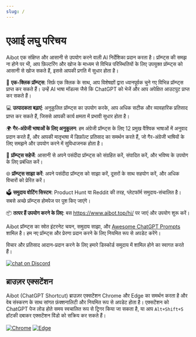 ```yaml
---
slug: /
---
```


# एआई लघु परिचय

Aibot एक संक्षिप्त और आसानी से उपयोग करने वाली AI निर्देशिका प्रदान करता है। प्रॉम्प्ट्स की समझ ना होने पर भी, आप फ़िल्टरिंग और खोज के माध्यम से विभिन्न परिस्थितियों के लिए उपयुक्त प्रॉम्प्ट्स को आसानी से खोज सकते हैं, इससे आपकी प्रगति में सुधार होता है।

🚀 **एक-क्लिक प्रॉम्प्ट्स**: सिर्फ़ एक क्लिक के साथ, आप विशेषज्ञों द्वारा ध्यानपूर्वक चुने गए विभिन्न प्रॉम्प्ट्स प्राप्त कर सकते हैं। उन्हें AI भाषा मॉडल्स जैसे कि ChatGPT को भेजें और आप अपेक्षित आउटपुट प्राप्त कर सकते हैं।

💻 **उत्पादकता बढ़ाएं**: अनुकूलित प्रॉम्प्ट्स का उपयोग करके, आप अधिक सटीक और व्यावहारिक प्रतिसाद प्राप्त कर सकते हैं, जिससे आपकी कार्य क्षमता में प्रभावी सुधार होता है।

🌍 **गैर-अंग्रेजी भाषाओं के लिए अनुकूलन**: हम अंग्रेजी प्रॉम्प्ट्स के लिए 12 प्रमुख वैश्विक भाषाओं में अनुवाद प्रदान करते हैं, और आपकी मातृभाषा में डिफ़ॉल्ट प्रतिसाद का समर्थन करते हैं, जो गैर-अंग्रेजी भाषियों के लिए समझने और उपयोग करने में सुविधाजनक होता है।

💾 **प्रॉम्प्ट्स सहेजें**: आसानी से अपने पसंदीदा प्रॉम्प्ट्स को संग्रहित करें, संपादित करें, और भविष्य के उपयोग के लिए प्रबंधित करें।

🌐 **प्रॉम्प्ट्स साझा करें**: अपने पसंदीदा प्रॉम्प्ट्स को साझा करें, दूसरों के साथ सहयोग करें, और अधिक विचारों को प्रेरित करें।

🗳️ **समुदाय वोटिंग सिस्टम**: Product Hunt या Reddit की तरह, प्लेटफॉर्म समुदाय-संचालित है। सबसे अच्छे प्रॉम्प्ट्स होमपेज पर पुश किए जाएंगे।

📦 **तत्पर हैं उपयोग करने के लिए**: बस <https://www.aibot.top/hi/> पर जाएं और उपयोग शुरू करें।

Aibot प्रॉम्प्ट्स का स्रोत इंटरनेट चयन, समुदाय साझा, और [Awesome ChatGPT Prompts](https://github.com/f/awesome-chatgpt-prompts) शामिल है। हम नए प्रॉम्प्ट्स और प्रेरणा प्रदान करने के लिए नियमित रूप से अपडेट करेंगे।

विचार और प्रतिसाद आदान-प्रदान करने के लिए हमारे डिस्कोर्ड समुदाय में शामिल होने का स्वागत करते हैं।

<a href="https://discord.gg/PZTQfJ4GjX">
   <img src="https://img.shields.io/discord/1048780149899939881?color=%2385c8c8&label=Discord&logo=discord&style=for-the-badge" alt="chat on Discord" />
</a>

## ब्राउज़र एक्सटेंशन

Aibot (ChatGPT Shortcut) ब्राउज़र एक्सटेंशन Chrome और Edge का समर्थन करता है और वेब संस्करण के साथ सांगत फ़ंक्शनालिटी और नियमित रूप से अपडेट होता है। एक्सटेंशन को ChatGPT पेज लोड होते समय स्वचालित रूप से ट्रिगर किया जा सकता है, या आप `Alt+Shift+S` हॉटकी दबाकर एक्सटेंशन विंडो को सक्रिय कर सकते हैं।

<a href="https://chrome.google.com/webstore/detail/chatgpt-shortcut/blcgeoojgdpodnmnhfpohphdhfncblnj">
  <img src="https://img.newzone.top/2023-06-05-12-28-49.png?imageMogr2/format/webp"  alt="Chrome" valign="middle" /></a>

<a href="https://microsoftedge.microsoft.com/addons/detail/chatgpt-shortcut/hnggpalhfjmdhhmgfjpmhlfilnbmjoin">
  <img src="https://img.newzone.top/2023-06-05-12-26-20.png?imageMogr2/format/webp" alt="Edge" valign="middle" /></a>
